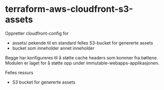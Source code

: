 # terraform-aws-cloudfront-s3-assets

Oppretter cloudfront-config for
* assets/ pekende til en standard felles S3-bucket for genererte assets
* bucket som inneholder annet inneholder

Begge har konfigureres til å støtte cache headers som kommer fra bøttene.
Modulen er laget for å støtte opp under immutable-webapps-applikasjonen.

Felles ressurs
- S3 bucket for genererte assets
